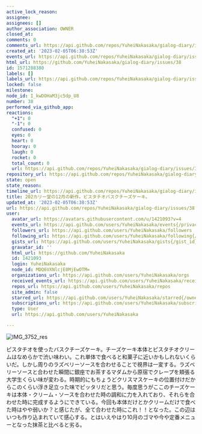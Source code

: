 ```yaml
---
active_lock_reason: 
assignee: 
assignees: []
author_association: OWNER
closed_at: 
comments: 0
comments_url: https://api.github.com/repos/YuheiNakasaka/gialog-diary/issues/38/comments
created_at: '2023-02-05T06:38:53Z'
events_url: https://api.github.com/repos/YuheiNakasaka/gialog-diary/issues/38/events
html_url: https://github.com/YuheiNakasaka/gialog-diary/issues/38
id: 1571288380
labels: []
labels_url: https://api.github.com/repos/YuheiNakasaka/gialog-diary/issues/38/labels{/name}
locked: false
milestone: 
node_id: I_kwDOHaM3jc5dp_U8
number: 38
performed_via_github_app: 
reactions:
  "+1": 0
  "-1": 0
  confused: 0
  eyes: 0
  heart: 0
  hooray: 0
  laugh: 0
  rocket: 0
  total_count: 0
  url: https://api.github.com/repos/YuheiNakasaka/gialog-diary/issues/38/reactions
repository_url: https://api.github.com/repos/YuheiNakasaka/gialog-diary
state: open
state_reason: 
timeline_url: https://api.github.com/repos/YuheiNakasaka/gialog-diary/issues/38/timeline
title: 202カリー堂の12月の新作。ピスタチオバスクチーズケーキ。
updated_at: '2023-02-05T06:38:53Z'
url: https://api.github.com/repos/YuheiNakasaka/gialog-diary/issues/38
user:
  avatar_url: https://avatars.githubusercontent.com/u/1421093?v=4
  events_url: https://api.github.com/users/YuheiNakasaka/events{/privacy}
  followers_url: https://api.github.com/users/YuheiNakasaka/followers
  following_url: https://api.github.com/users/YuheiNakasaka/following{/other_user}
  gists_url: https://api.github.com/users/YuheiNakasaka/gists{/gist_id}
  gravatar_id: ''
  html_url: https://github.com/YuheiNakasaka
  id: 1421093
  login: YuheiNakasaka
  node_id: MDQ6VXNlcjE0MjEwOTM=
  organizations_url: https://api.github.com/users/YuheiNakasaka/orgs
  received_events_url: https://api.github.com/users/YuheiNakasaka/received_events
  repos_url: https://api.github.com/users/YuheiNakasaka/repos
  site_admin: false
  starred_url: https://api.github.com/users/YuheiNakasaka/starred{/owner}{/repo}
  subscriptions_url: https://api.github.com/users/YuheiNakasaka/subscriptions
  type: User
  url: https://api.github.com/users/YuheiNakasaka

---
```

![IMG_3752_res](https://user-images.githubusercontent.com/1421093/208240728-326abfc0-9866-4ece-ab53-3d86558ac382.JPG)

ピスタチオを使ったバスクチーズケーキ。チーズケーキ本体とピスタチオクリームはなめらかで渋い味わい。これ単体で食べると和菓子に近いかもしれないくらいだ。しかし周りのラズベリーソースを合わせることで視界は一変する。ラズベリーソースと合わせた瞬間に銀座でお茶するマダムから原宿でクレープを頬張る大学生くらい味が変わる。時期的にもちょうどクリスマスケーキの位置付けだからこのくらい浮き足立った味でピッタリだと思う。毎度思うがここのチーズケーキは本体・クリーム・ソースを合わせた時の調和に力を入れており、それらを合わせた時に完成するようにできている。今回も本体だけとかクリームだけで食べた時はやや弱いか？と感じたが、全て合わせた時にこれ！！となった。この辺はいつも作り込まれていて感心する。とはいえやはり10月のゴマや今や定番メニューとなった抹茶と比べると劣る。